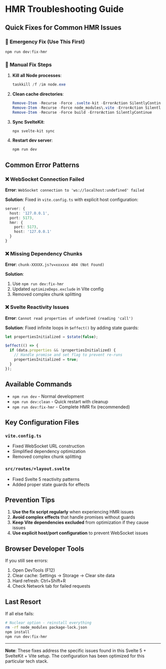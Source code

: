 # HMR Troubleshooting Guide

## Quick Fixes for Common HMR Issues

### 🚨 **Emergency Fix (Use This First)**
```bash
npm run dev:fix-hmr
```

### 🔧 **Manual Fix Steps**

1. **Kill all Node processes**:
   ```powershell
   taskkill /f /im node.exe
   ```

2. **Clean cache directories**:
   ```powershell
   Remove-Item -Recurse -Force .svelte-kit -ErrorAction SilentlyContinue
   Remove-Item -Recurse -Force node_modules\.vite -ErrorAction SilentlyContinue
   Remove-Item -Recurse -Force build -ErrorAction SilentlyContinue
   ```

3. **Sync SvelteKit**:
   ```bash
   npx svelte-kit sync
   ```

4. **Restart dev server**:
   ```bash
   npm run dev
   ```

## Common Error Patterns

### ❌ WebSocket Connection Failed
**Error**: `WebSocket connection to 'ws://localhost:undefined' failed`

**Solution**: Fixed in `vite.config.ts` with explicit host configuration:
```typescript
server: {
  host: '127.0.0.1',
  port: 5173,
  hmr: {
    port: 5173,
    host: '127.0.0.1'
  }
}
```

### ❌ Missing Dependency Chunks
**Error**: `chunk-XXXXX.js?v=xxxxxx 404 (Not Found)`

**Solution**: 
1. Use `npm run dev:fix-hmr` 
2. Updated `optimizeDeps.exclude` in Vite config
3. Removed complex chunk splitting

### ❌ Svelte Reactivity Issues
**Error**: `Cannot read properties of undefined (reading 'call')`

**Solution**: Fixed infinite loops in `$effect()` by adding state guards:
```typescript
let propertiesInitialized = $state(false);

$effect(() => {
  if (data.properties && !propertiesInitialized) {
    // Handle promise and set flag to prevent re-runs
    propertiesInitialized = true;
  }
});
```

## Available Commands

- `npm run dev` - Normal development
- `npm run dev:clean` - Quick restart with cleanup  
- `npm run dev:fix-hmr` - Complete HMR fix (recommended)

## Key Configuration Files

### `vite.config.ts`
- Fixed WebSocket URL construction
- Simplified dependency optimization
- Removed complex chunk splitting

### `src/routes/+layout.svelte`
- Fixed Svelte 5 reactivity patterns
- Added proper state guards for effects

## Prevention Tips

1. **Use the fix script regularly** when experiencing HMR issues
2. **Avoid complex effects** that handle promises without guards
3. **Keep Vite dependencies excluded** from optimization if they cause issues
4. **Use explicit host/port configuration** to prevent WebSocket issues

## Browser Developer Tools

If you still see errors:
1. Open DevTools (F12)
2. Clear cache: Settings → Storage → Clear site data
3. Hard refresh: Ctrl+Shift+R
4. Check Network tab for failed requests

## Last Resort

If all else fails:
```bash
# Nuclear option - reinstall everything
rm -rf node_modules package-lock.json
npm install
npm run dev:fix-hmr
```

---

**Note**: These fixes address the specific issues found in this Svelte 5 + SvelteKit + Vite setup. The configuration has been optimized for this particular tech stack.
